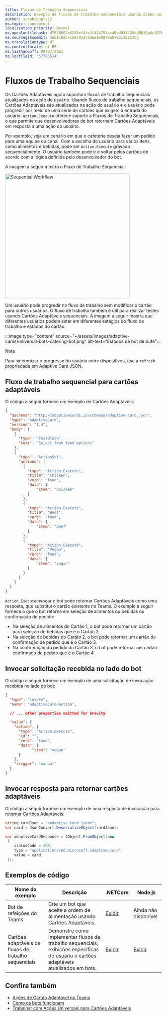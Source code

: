 ```yaml
---
title: Fluxos de Trabalho Sequenciais
description: Exemplo de fluxos de trabalho sequenciais usando ações universais
author: surbhigupta12
ms.topic: conceptual
localization_priority: Normal
ms.openlocfilehash: d7628987e4258ef4fe4f42d751cc48ed947439dd9b38a6c30769b58e8b6e7e85
ms.sourcegitcommit: 3ab1cbec41b9783a7abba1e0870a67831282c3b5
ms.translationtype: MT
ms.contentlocale: pt-BR
ms.lasthandoff: 08/07/2021
ms.locfileid: "57705514"
---
```

# <a name="sequential-workflows"></a>Fluxos de Trabalho Sequenciais

Os Cartões Adaptáveis agora suportam fluxos de trabalho sequenciais atualizados na ação do usuário. Usando fluxos de trabalho sequenciais, os Cartões Adaptáveis são atualizados na ação do usuário e o usuário pode progredir por meio de uma série de cartões que exigem a entrada do usuário. `Action.Execute` oferece suporte a Fluxos de Trabalho Sequenciais, o que permite que desenvolvedores de bot retornem Cartões Adaptáveis em resposta a uma ação do usuário.

Por exemplo, veja um cenário em que o cafeteria deseja fazer um pedido para uma equipe ou canal. Com a escolha do usuário para vários itens, como alimentos e bebidas, pode ser `Action.Execute` gravado sequencialmente. O usuário também pode ir e voltar pelos cartões de acordo com a lógica definida pelo desenvolvedor do bot. <br/>

A imagem a seguir mostra o Fluxo de Trabalho Sequencial:

<img src="~/assets/images/bots/sequentialWorkflow.gif" alt="Sequential Workflow" width="400"/>

Um usuário pode progredir no fluxo de trabalho sem modificar o cartão para outros usuários. O fluxo de trabalho também é útil para realizar testes usando Cartões Adaptáveis sequenciais. A imagem a seguir mostra que diferentes usuários podem estar em diferentes estágios do fluxo de trabalho e estados do cartão:

:::image type="content" source="~/assets/images/adaptive-cards/universal-bots-catering-bot.png" alt-text="Estados de bot de bufê":::

> [!NOTE]
> Para sincronizar o progresso do usuário entre dispositivos, use a `refresh` propriedade em Adaptive Card JSON.

## <a name="sequential-workflow-for-adaptive-cards"></a>Fluxo de trabalho sequencial para cartões adaptáveis

O código a seguir fornece um exemplo de Cartões Adaptáveis:

```JSON
{
  "$schema": "http://adaptivecards.io/schemas/adaptive-card.json",
  "type": "AdaptiveCard",
  "version": "1.4",
  "body": [
    {
      "type": "TextBlock",
      "text": "Select from food options"
    },
    { 
      "type": "ActionSet",
      "actions": [
        {
          "type": "Action.Execute",
          "title": "Chicken",
          "verb": "food",
          "data": {
              "item": "chicken"
          }
        },
        {
          "type": "Action.Execute",
          "title": "Beef",
          "verb": "food",
          "data": {
              "item": "beef"
          }
        },
        {
          "type": "Action.Execute",
          "title": "Vegan",
          "verb": "food",
          "data": {
              "item": "vegan"
          }
        }
      ]
    }
  ]
}
```

`Action.Execute`invocar o bot pode retornar Cartões Adaptáveis como uma resposta, que substitui o cartão existente no Teams.
O exemplo a seguir fornece o que o bot retorna em seleção de alimentos ou bebidas ou confirmação de pedido:

* Na seleção de alimentos do Cartão 1, o bot pode retornar um cartão para seleção de bebidas que é o Cartão 2.
* Na seleção de bebidas do Cartão 2, o bot pode retornar um cartão de confirmação de pedido que é o Cartão 3.
* Na confirmação do pedido do Cartão 3, o bot pode retornar um cartão confirmado de pedido que é o Cartão 4.

## <a name="invoke-request-received-on-bot-side"></a>Invocar solicitação recebida no lado do bot

O código a seguir fornece um exemplo de uma solicitação de invocação recebida no lado do bot:

```JSON
{ 
  "type": "invoke",
  "name": "adaptiveCard/action",

  // ... other properties omitted for brevity

  "value": { 
    "action": { 
      "type": "Action.Execute", 
      "id": "", 
      "verb": "food",
      "data": { 
            "item": "vegan"
      } 
    },
    "trigger": "manual" 
  }
}
```

## <a name="invoke-response-to-return-adaptive-cards"></a>Invocar resposta para retornar cartões adaptáveis

O código a seguir fornece um exemplo de uma resposta de invocação para retornar Cartões Adaptáveis:

```C#
string cardJson = "<adaptive card json>";
var card = JsonConvert.DeserializeObject(cardJson);

var adaptiveCardResponse = JObject.FromObject(new
 {
    statusCode = 200,
    type = "application/vnd.microsoft.adaptive.card",
    value = card
 });
```

## <a name="code-samples"></a>Exemplos de código

|Nome do exemplo | Descrição | .NETCore | Node.js |
|----------------|-----------------|--------------|--------------|
| Bot de refeições do Teams | Crie um bot que aceite a ordem de alimentação usando Cartões Adaptáveis. |[Exibir](https://github.com/OfficeDev/Microsoft-Teams-Samples/tree/main/samples/bot-teams-catering/csharp)| Ainda não disponível |
| Cartões adaptáveis de fluxos de trabalho sequenciais | Demonstre como implementar fluxos de trabalho sequenciais, exibições específicas do usuário e cartões adaptáveis atualizados em bots. | [Exibir](https://github.com/OfficeDev/Microsoft-Teams-Samples/tree/main/samples/bot-sequential-flow-adaptive-cards/csharp) | [Exibir](https://github.com/OfficeDev/Microsoft-Teams-Samples/tree/main/samples/bot-sequential-flow-adaptive-cards/nodejs) |


## <a name="see-also"></a>Confira também

* [Ações de Cartão Adaptável no Teams](~/task-modules-and-cards/cards/cards-actions.md#adaptive-cards-actions)
* [Como os bots funcionam](/azure/bot-service/bot-builder-basics?view=azure-bot-service-4.0&preserve-view=true)
* [Trabalhar com Ações Universais para Cartões Adaptáveis](Work-with-universal-actions-for-adaptive-cards.md)
